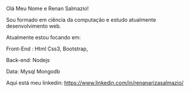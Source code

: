 Olá Meu Nome e Renan Salmazio!

Sou formado em ciência da computação e estudo atualmente desenvolvimento web.

Atualmente estou focando em:

Front-End : 
            Html
            Css3,
            Bootstrap,
            
 Back-end: 
       Nodejs
       
 Data:
  Mysql
  Mongodb
  
  
 Aqui está meu linkedin: https://www.linkedin.com/in/renanarizasalmazio/ 
  
  



